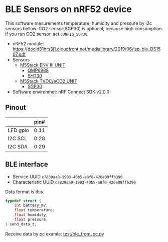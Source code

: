 # BLE Sensors on nRF52 device

This software mesurements temperature, humidity and pressure by i2c sensors bellow.
CO2 sensor(SGP30) is optional, because high consumption.
if you run CO2 sensor, set `CONFIG_SGP30`.

* nRF52 module: https://docid81hrs3j1.cloudfront.net/medialibrary/2019/06/isp_ble_DS1507.pdf
* Sensors
    + [M5Stack ENV III UNIT](https://docs.m5stack.com/en/unit/envIII)
        + [QMP6988](https://m5stack.oss-cn-shenzhen.aliyuncs.com/resource/docs/datasheet/unit/enviii/QMP6988%20Datasheet.pdf)
        + [SHT30](https://m5stack.oss-cn-shenzhen.aliyuncs.com/resource/docs/datasheet/unit/SHT3x_Datasheet_digital.pdf)
    + [M5Stack TVOC/eCO2 UNIT](https://docs.m5stack.com/en/unit/tvoc)
        + [SGP30](https://m5stack.oss-cn-shenzhen.aliyuncs.com/resource/docs/datasheet/unit/Sensirion_Gas_Sensors_SGP30_Datasheet.pdf)
* Software environmet: nRF Connect SDK v2.0.0


## Pinout

|          | pin#  |
|----------|-------|
| LED gpio | 0.11  |
| I2C SCL  | 0.28  |
| I2C SDA  | 0.29  |


## BLE interface

* Service UUID `c7839aa8-1903-40b5-a8f0-426e09ffb390`
* Characteristic UUID `c7839aa9-1903-40b5-a8f0-426e09ffb390`

Data format is this.

```c
typedef struct {
	int battery_mV;
	float temperature;
	float humidity;
	float pressure;
} send_data_t;
```

Receive data by pc examle: [test/ble_from_pc.py](test/ble_from_pc.py)
